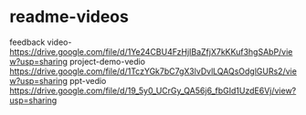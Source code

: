 # readme-videos
 feedback video-
 https://drive.google.com/file/d/1Ye24CBU4FzHjIBaZfjX7kKKuf3hgSAbP/view?usp=sharing
 project-demo-vedio
 https://drive.google.com/file/d/1TczYGk7bC7gX3lvDvlLQAQsOdglGURs2/view?usp=sharing
 ppt-vedio
 https://drive.google.com/file/d/19_5y0_UCrGy_QA56j6_fbGId1UzdE6Vj/view?usp=sharing
 
